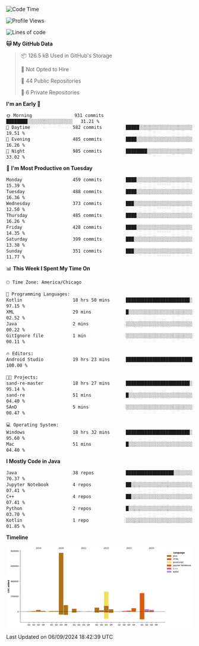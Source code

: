 <!--START_SECTION:waka-->
![Code Time](http://img.shields.io/badge/Code%20Time-583%20hrs%2035%20mins-blue)

![Profile Views](http://img.shields.io/badge/Profile%20Views-19-blue)

![Lines of code](https://img.shields.io/badge/From%20Hello%20World%20I%27ve%20Written-1.7%20million%20lines%20of%20code-blue)

**🐱 My GitHub Data** 

> 📦 126.5 kB Used in GitHub's Storage 
 > 
> 🚫 Not Opted to Hire
 > 
> 📜 44 Public Repositories 
 > 
> 🔑 6 Private Repositories 
 > 
**I'm an Early 🐤** 

```text
🌞 Morning                931 commits         ████████░░░░░░░░░░░░░░░░░   31.21 % 
🌆 Daytime                582 commits         █████░░░░░░░░░░░░░░░░░░░░   19.51 % 
🌃 Evening                485 commits         ████░░░░░░░░░░░░░░░░░░░░░   16.26 % 
🌙 Night                  985 commits         ████████░░░░░░░░░░░░░░░░░   33.02 % 
```
📅 **I'm Most Productive on Tuesday** 

```text
Monday                   459 commits         ████░░░░░░░░░░░░░░░░░░░░░   15.39 % 
Tuesday                  488 commits         ████░░░░░░░░░░░░░░░░░░░░░   16.36 % 
Wednesday                373 commits         ███░░░░░░░░░░░░░░░░░░░░░░   12.50 % 
Thursday                 485 commits         ████░░░░░░░░░░░░░░░░░░░░░   16.26 % 
Friday                   428 commits         ████░░░░░░░░░░░░░░░░░░░░░   14.35 % 
Saturday                 399 commits         ███░░░░░░░░░░░░░░░░░░░░░░   13.38 % 
Sunday                   351 commits         ███░░░░░░░░░░░░░░░░░░░░░░   11.77 % 
```


📊 **This Week I Spent My Time On** 

```text
🕑︎ Time Zone: America/Chicago

💬 Programming Languages: 
Kotlin                   18 hrs 50 mins      ████████████████████████░   97.15 % 
XML                      29 mins             █░░░░░░░░░░░░░░░░░░░░░░░░   02.52 % 
Java                     2 mins              ░░░░░░░░░░░░░░░░░░░░░░░░░   00.22 % 
GitIgnore file           1 min               ░░░░░░░░░░░░░░░░░░░░░░░░░   00.11 % 

🔥 Editors: 
Android Studio           19 hrs 23 mins      █████████████████████████   100.00 % 

🐱‍💻 Projects: 
sand-re-master           18 hrs 27 mins      ████████████████████████░   95.14 % 
sand-re                  51 mins             █░░░░░░░░░░░░░░░░░░░░░░░░   04.40 % 
SAnD                     5 mins              ░░░░░░░░░░░░░░░░░░░░░░░░░   00.47 % 

💻 Operating System: 
Windows                  18 hrs 32 mins      ████████████████████████░   95.60 % 
Mac                      51 mins             █░░░░░░░░░░░░░░░░░░░░░░░░   04.40 % 
```

**I Mostly Code in Java** 

```text
Java                     38 repos            ██████████████████░░░░░░░   70.37 % 
Jupyter Notebook         4 repos             ██░░░░░░░░░░░░░░░░░░░░░░░   07.41 % 
C++                      4 repos             ██░░░░░░░░░░░░░░░░░░░░░░░   07.41 % 
Python                   2 repos             █░░░░░░░░░░░░░░░░░░░░░░░░   03.70 % 
Kotlin                   1 repo              ░░░░░░░░░░░░░░░░░░░░░░░░░   01.85 % 
```



**Timeline**

![Lines of Code chart](https://raw.githubusercontent.com/phanijsp/phanijsp/main/assets/bar_graph.png)


 Last Updated on 06/09/2024 18:42:39 UTC
<!--END_SECTION:waka-->
